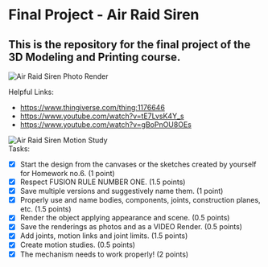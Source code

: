 # Final Project - Air Raid Siren
## This is the repository for the final project of the 3D Modeling and Printing course.

![Air Raid Siren Photo Render](link)

Helpful Links:
  - https://www.thingiverse.com/thing:1176646
  - https://www.youtube.com/watch?v=tE7LvsK4Y_s
  - https://www.youtube.com/watch?v=gBoPnOU8OEs
  
  ![Air Raid Siren Motion Study](https://github.com/DanNimara/3DMP/blob/master/Final%20Project/Air%20Raid%20Siren%20GIF.gif)    
 Tasks:   
 - [x] Start the design from the canvases or the sketches created by
 yourself for Homework no.6. (1 point)   
 - [x] Respect FUSION RULE NUMBER ONE. (1.5 points)  
 - [x] Save multiple versions and suggestively name them. (1 point)   
 - [x] Properly use and name bodies, components, joints, construction
   planes, etc. (1.5 points)   
 - [x] Render the object applying appearance and scene. (0.5 points)  
 - [x] Save the renderings as photos and as a VIDEO Render. (0.5
      points)   
 - [x] Add joints, motion links and joint limits. (1.5 points)  
 - [x] Create motion studies. (0.5 points)  
 - [x] The mechanism needs to work properly! (2 points) 
